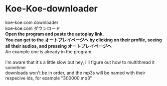 # Koe-Koe-downloader
koe-koe.com downloader<br/>
koe-koe.com ダウンロード<br/>
<b>Open the program and paste the autoplay link. </b><br/>
<b>You can get to the オートプレイページへ by clicking on their profile, seeing all their audios, and pressing オートプレイページへ</b>
<br/>An example one is already in the program.
<br/>
<br/>
i'm aware that it's a little slow but hey, i'll figure out how to multithread it sometime</br>
downloads won't be in order, and the mp3s will be named with their respecive ids, for example "300000.mp3"
